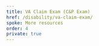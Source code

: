 ```yaml
---
title: VA Claim Exam (C&P Exam)
href: /disability/va-claim-exam/
spoke: More resources
order: 4
private: true
---
```

